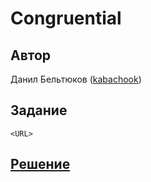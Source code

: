 ﻿# Congruential

## Автор
Данил Бельтюков ([kabachook](https://github.com/kabachook))

## Задание
```
<URL>
```

## [Решение](SOLUTION.md)
